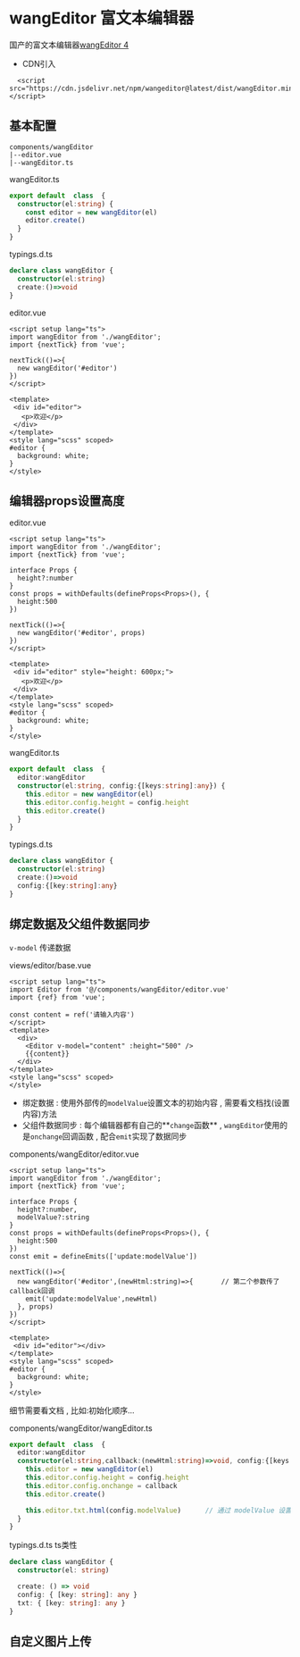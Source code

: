 # wangEditor  富文本编辑器
国产的富文本编辑器[wangEditor 4](https://www.wangeditor.com/v4/pages/01-%E5%BC%80%E5%A7%8B%E4%BD%BF%E7%94%A8/01-%E5%9F%BA%E6%9C%AC%E4%BD%BF%E7%94%A8.html)

* CDN引入
```
  <script src="https://cdn.jsdelivr.net/npm/wangeditor@latest/dist/wangEditor.min.js"></script>
```
## 基本配置
```
components/wangEditor
|--editor.vue
|--wangEditor.ts
```
wangEditor.ts
```ts
export default  class  {
  constructor(el:string) {
    const editor = new wangEditor(el)
    editor.create()
  }
}
```
typings.d.ts
```ts
declare class wangEditor {
  constructor(el:string)
  create:()=>void
}
```
editor.vue
```vue
<script setup lang="ts">
import wangEditor from './wangEditor';
import {nextTick} from 'vue';

nextTick(()=>{
  new wangEditor('#editor')
})
</script>

<template>
 <div id="editor">
   <p>欢迎</p>
 </div>
</template>
<style lang="scss" scoped>
#editor {
  background: white;
}
</style>
```
## 编辑器props设置高度
editor.vue
```vue
<script setup lang="ts">
import wangEditor from './wangEditor';
import {nextTick} from 'vue';

interface Props {
  height?:number
}
const props = withDefaults(defineProps<Props>(), {
  height:500
})

nextTick(()=>{
  new wangEditor('#editor', props)
})
</script>

<template>
 <div id="editor" style="height: 600px;">
   <p>欢迎</p>
 </div>
</template>
<style lang="scss" scoped>
#editor {
  background: white;
}
</style>
```
wangEditor.ts
```ts
export default  class  {
  editor:wangEditor
  constructor(el:string, config:{[keys:string]:any}) {
    this.editor = new wangEditor(el)
    this.editor.config.height = config.height
    this.editor.create()
  }
}
```
typings.d.ts
```ts
declare class wangEditor {
  constructor(el:string)
  create:()=>void
  config:{[key:string]:any}
}
```
## 绑定数据及父组件数据同步
`v-model` 传递数据

views/editor/base.vue 
```vue
<script setup lang="ts">
import Editor from '@/components/wangEditor/editor.vue'
import {ref} from 'vue';

const content = ref('请输入内容')
</script>
<template>
  <div>
    <Editor v-model="content" :height="500" />     
    {{content}}
  </div>
</template>
<style lang="scss" scoped>
</style>
```
* 绑定数据 : 使用外部传的`modelValue`设置文本的初始内容 , 需要看文档找(设置内容)方法
* 父组件数据同步 : 每个编辑器都有自己的**`change`函数** , `wangEditor`使用的是`onchange`回调函数 , 配合`emit`实现了数据同步

components/wangEditor/editor.vue
```vue
<script setup lang="ts">
import wangEditor from './wangEditor';
import {nextTick} from 'vue';

interface Props {
  height?:number,
  modelValue?:string
}
const props = withDefaults(defineProps<Props>(), {
  height:500
})
const emit = defineEmits(['update:modelValue'])

nextTick(()=>{
  new wangEditor('#editor',(newHtml:string)=>{       // 第二个参数传了callback回调
    emit('update:modelValue',newHtml)
  }, props)
})
</script>

<template>
 <div id="editor"></div>
</template>
<style lang="scss" scoped>
#editor {
  background: white;
}
</style>
```
细节需要看文档 , 比如:初始化顺序...

components/wangEditor/wangEditor.ts 
```ts
export default  class  {
  editor:wangEditor
  constructor(el:string,callback:(newHtml:string)=>void, config:{[keys:string]:any}) {  // 第二个参数回调
    this.editor = new wangEditor(el)
    this.editor.config.height = config.height
    this.editor.config.onchange = callback
    this.editor.create()

    this.editor.txt.html(config.modelValue)      // 通过 modelValue 设置内容
  }
}
```
typings.d.ts   ts类性
```ts 
declare class wangEditor {
  constructor(el: string)

  create: () => void
  config: { [key: string]: any }
  txt: { [key: string]: any }
}
```
## 自定义图片上传


